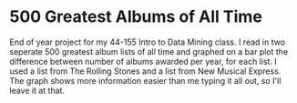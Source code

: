 # 500 Greatest Albums of All Time

End of year project for my 44-155 Intro to Data Mining class. I read in two seperate 500 greatest album lists of all time and graphed on a bar plot the difference between number of albums awarded per year, for each list. I used a list from The Rolling Stones and a list from New Musical Express. The graph shows more information easier than me typing it all out, so I'll leave it at that. 
